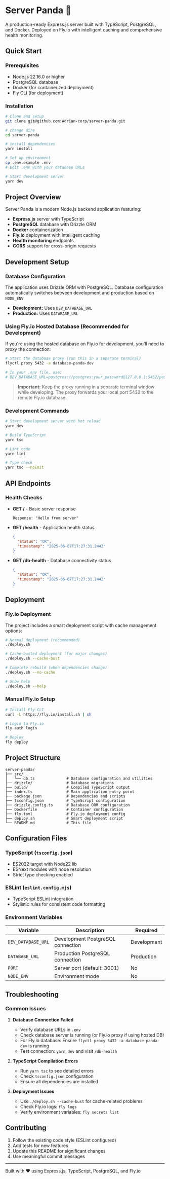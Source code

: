 # Server Panda 🐼

A production-ready Express.js server built with TypeScript, PostgreSQL, and Docker. Deployed on Fly.io with intelligent caching and comprehensive health monitoring.

## Quick Start

### Prerequisites

- Node.js 22.16.0 or higher
- PostgreSQL database
- Docker (for containerized deployment)
- Fly CLI (for deployment)

### Installation

```bash
# Clone and setup
git clone git@github.com:Adrian-corp/server-panda.git

# change dire
cd server-panda

# install dependencies
yarn install

# Set up environment
cp .env.example .env
# Edit .env with your database URLs

# Start development server
yarn dev
```

## Project Overview

Server Panda is a modern Node.js backend application featuring:

- **Express.js** server with TypeScript
- **PostgreSQL** database with Drizzle ORM
- **Docker** containerization
- **Fly.io** deployment with intelligent caching
- **Health monitoring** endpoints
- **CORS** support for cross-origin requests

## Development Setup

### Database Configuration

The application uses Drizzle ORM with PostgreSQL. Database configuration automatically switches between development and production based on `NODE_ENV`.

- **Development:** Uses `DEV_DATABASE_URL`
- **Production:** Uses `DATABASE_URL`

### Using Fly.io Hosted Database (Recommended for Development)

If you're using the hosted database on Fly.io for development, you'll need to proxy the connection:

```bash
# Start the database proxy (run this in a separate terminal)
flyctl proxy 5432 -a database-panda-dev

# In your .env file, use:
# DEV_DATABASE_URL=postgres://postgres:your_password@127.0.0.1:5432/postgres
```

> **Important:** Keep the proxy running in a separate terminal window while developing. The proxy forwards your local port 5432 to the remote Fly.io database.

### Development Commands

```bash
# Start development server with hot reload
yarn dev

# Build TypeScript
yarn tsc

# Lint code
yarn lint

# Type check
yarn tsc --noEmit
```

## API Endpoints

### Health Checks

- **GET /** - Basic server response

  ```
  Response: "Hello from server"
  ```

- **GET /health** - Application health status

  ```json
  {
    "status": "OK",
    "timestamp": "2025-06-07T17:27:31.244Z"
  }
  ```

- **GET /db-health** - Database connectivity status
  ```json
  {
    "status": "OK",
    "timestamp": "2025-06-07T17:27:31.244Z"
  }
  ```

## Deployment

### Fly.io Deployment

The project includes a smart deployment script with cache management options:

```bash
# Normal deployment (recommended)
./deploy.sh

# Cache-busted deployment (for major changes)
./deploy.sh --cache-bust

# Complete rebuild (when dependencies change)
./deploy.sh --no-cache

# Show help
./deploy.sh --help
```

### Manual Fly.io Setup

```bash
# Install Fly CLI
curl -L https://fly.io/install.sh | sh

# Login to Fly.io
fly auth login

# Deploy
fly deploy
```

## Project Structure

```
server-panda/
├── src/
│   └── db.ts              # Database configuration and utilities
├── drizzle/               # Database migrations
├── build/                 # Compiled TypeScript output
├── index.ts               # Main application entry point
├── package.json           # Dependencies and scripts
├── tsconfig.json          # TypeScript configuration
├── drizzle.config.ts      # Database ORM configuration
├── Dockerfile             # Container configuration
├── fly.toml               # Fly.io deployment config
├── deploy.sh              # Smart deployment script
└── README.md              # This file
```


## Configuration Files

### TypeScript (`tsconfig.json`)

- ES2022 target with Node22 lib
- ESNext modules with node resolution
- Strict type checking enabled

### ESLint (`eslint.config.mjs`)

- TypeScript ESLint integration
- Stylistic rules for consistent code formatting

### Environment Variables

| Variable           | Description                       | Required    |
| ------------------ | --------------------------------- | ----------- |
| `DEV_DATABASE_URL` | Development PostgreSQL connection | Development |
| `DATABASE_URL`     | Production PostgreSQL connection  | Production  |
| `PORT`             | Server port (default: 3001)       | No          |
| `NODE_ENV`         | Environment mode                  | No          |

## Troubleshooting

### Common Issues

1. **Database Connection Failed**

   - Verify database URLs in `.env`
   - Check database server is running (or Fly.io proxy if using hosted DB)
   - For Fly.io database: Ensure `flyctl proxy 5432 -a database-panda-dev` is running
   - Test connection: `yarn dev` and visit `/db-health`

2. **TypeScript Compilation Errors**

   - Run `yarn tsc` to see detailed errors
   - Check `tsconfig.json` configuration
   - Ensure all dependencies are installed

3. **Deployment Issues**
   - Use `./deploy.sh --cache-bust` for cache-related problems
   - Check Fly.io logs: `fly logs`
   - Verify environment variables: `fly secrets list`

## Contributing

1. Follow the existing code style (ESLint configured)
2. Add tests for new features
3. Update this README for significant changes
4. Use meaningful commit messages

---

Built with ❤️ using Express.js, TypeScript, PostgreSQL, and Fly.io
